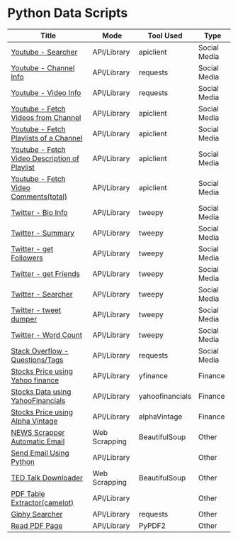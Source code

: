 # Python Data Scripts

|Title                        |     Mode      | Tool Used   | Type |
|-----------------------------|---------------|--------|-----------|
|[Youtube - Searcher](./SocialMedia/youtube-searcher.py)|API/Library|apiclient|Social Media|
|[Youtube - Channel Info](https://github.com/lamthuyvo/social-media-data-scripts/blob/master/01-apis/scripts/youtube-get-channel-info.py)|API/Library|requests|Social Media|
|[Youtube - Video Info](https://github.com/lamthuyvo/social-media-data-scripts/blob/master/01-apis/scripts/youtube-get-video-info.py)|API/Library|requests|Social Media|
|[Youtube - Fetch Videos from Channel](./SocialMedia/youtube-fetch-videos.py)|API/Library|apiclient|Social Media|
|[Youtube - Fetch Playlists of a Channel](./SocialMedia/youtube-get-all-playlists.py)|API/Library|apiclient|Social Media|
|[Youtube - Fetch Video Description of Playlist](./SocialMedia/youtube-fetch-video-description.py)|API/Library|apiclient|Social Media|
|[Youtube - Fetch Video Comments(total)](./SocialMedia/youtube-fetch-video-comments.py)|API/Library|apiclient|Social Media|
|[Twitter - Bio Info](https://github.com/lamthuyvo/social-media-data-scripts/blob/master/01-apis/scripts/twitter_bio_info_compiler.py)|API/Library|tweepy|Social Media|
|[Twitter - Summary](https://www.kaggle.com/yesdeepakmittal/my-twitter-summary)|API/Library|tweepy|Social Media|
|[Twitter - get Followers](https://github.com/lamthuyvo/social-media-data-scripts/blob/master/01-apis/scripts/twitter_get_followers.py)|API/Library|tweepy|Social Media|
|[Twitter - get Friends](https://github.com/lamthuyvo/social-media-data-scripts/blob/master/01-apis/scripts/twitter_get_friends.py)|API/Library|tweepy|Social Media|
|[Twitter - Searcher](https://github.com/lamthuyvo/social-media-data-scripts/blob/master/01-apis/scripts/twitter_searcher.py)|API/Library|tweepy|Social Media|
|[Twitter - tweet dumper](https://github.com/lamthuyvo/social-media-data-scripts/blob/master/01-apis/scripts/twitter_tweet_dumper.py)|API/Library|tweepy|Social Media|
|[Twitter - Word Count](https://github.com/yesdeepakmittal/social-media-data-scripts/blob/master/01-apis/scripts/twitter_wordCount.py)|API/Library|tweepy|Social Media|
|[Stack Overflow - Questions/Tags](./SocialMedia/stackOverflow-questions-tags.py)|API/Library|requests|Social Media|
|[Stocks Price using Yahoo finance](./finance/yfinance.ipynb)|API/Library|yfinance|Finance|
|[Stocks Data using YahooFinancials](./finance/yahoofinancials.ipynb)|API/Library|yahoofinancials|Finance|
|[Stocks Price using Alpha Vintage](./finance/alphaVintage.ipynb)|API/Library|alphaVintage|Finance|
|[NEWS Scrapper Automatic Email](https://github.com/amrrs/build_tools_to_automate_python/blob/master/hn_news_scraper_no_cred.py)|Web Scrapping|BeautifulSoup|Other|
|[Send Email Using Python](./other/send_mail_using_python.py)|API/Library||Other|
|[TED Talk Downloader](https://github.com/amrrs/build_tools_to_automate_python/blob/master/ted_talk_downloader.py)|Web Scrapping|BeautifulSoup|Other|
|[PDF Table Extractor(camelot)](https://github.com/amrrs/build_tools_to_automate_python/blob/master/PDF%20Table%20Extraction/Extracting%20Table%20from%20PDF%20-%20UN%20HDI%20Report.ipynb)|API/Library||Other|
|[Giphy Searcher](https://github.com/lamthuyvo/social-media-data-scripts/blob/master/01-apis/scripts/giphy_search_scraper.py)|API/Library|requests|Other|
|[Read PDF Page](./other/pdfreader.py)|API/Library|PyPDF2|Other|